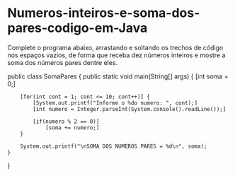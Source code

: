 # Numeros-inteiros-e-soma-dos-pares-codigo-em-Java

Complete o programa abaixo, arrastando e soltando os trechos de código nos espaços vazios, de forma que receba dez números inteiros e mostre a soma dos números pares dentre eles.



public class SomaPares {
	public static void main(String[] args) {
		[int soma = 0;]
		
		[for(int cont = 1; cont <= 10; cont++)] {
			[System.out.printf("Informe o %do numero: ", cont);]
			[int numero = Integer.parseInt(System.console().readLine());]
			
			[if(numero % 2 == 0)]
				[soma += numero;]
		}
		
		System.out.printf("\nSOMA DOS NUMEROS PARES = %d\n", soma);
	}
}
